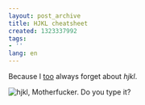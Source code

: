 ```yaml
---
layout: post_archive
title: HJKL cheatsheet
created: 1323337992
tags:
- ''
lang: en
---
```

Because I [too](https://twitter.com/#!/jkreeftmeijer/status/144406665779888128) always forget about <em>hjkl</em>.

![hjkl, Motherfucker. Do you type it?](http://webschuur.com/files/hjkl_cheatsheet.png)
